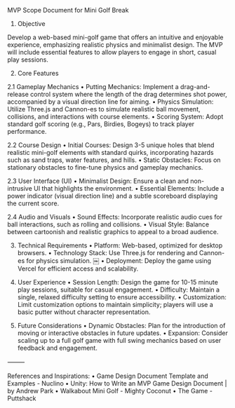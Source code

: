 MVP Scope Document for Mini Golf Break

1. Objective

Develop a web-based mini-golf game that offers an intuitive and enjoyable experience, emphasizing realistic physics and minimalist design. The MVP will include essential features to allow players to engage in short, casual play sessions.

2. Core Features

2.1 Gameplay Mechanics
	•	Putting Mechanics: Implement a drag-and-release control system where the length of the drag determines shot power, accompanied by a visual direction line for aiming.
	•	Physics Simulation: Utilize Three.js and Cannon-es to simulate realistic ball movement, collisions, and interactions with course elements.
	•	Scoring System: Adopt standard golf scoring (e.g., Pars, Birdies, Bogeys) to track player performance.

2.2 Course Design
	•	Initial Courses: Design 3-5 unique holes that blend realistic mini-golf elements with standard quirks, incorporating hazards such as sand traps, water features, and hills.
	•	Static Obstacles: Focus on stationary obstacles to fine-tune physics and gameplay mechanics.

2.3 User Interface (UI)
	•	Minimalist Design: Ensure a clean and non-intrusive UI that highlights the environment.
	•	Essential Elements: Include a power indicator (visual direction line) and a subtle scoreboard displaying the current score.

2.4 Audio and Visuals
	•	Sound Effects: Incorporate realistic audio cues for ball interactions, such as rolling and collisions.
	•	Visual Style: Balance between cartoonish and realistic graphics to appeal to a broad audience.

3. Technical Requirements
	•	Platform: Web-based, optimized for desktop browsers.
	•	Technology Stack: Use Three.js for rendering and Cannon-es for physics simulation. ￼
	•	Deployment: Deploy the game using Vercel for efficient access and scalability.

4. User Experience
	•	Session Length: Design the game for 10-15 minute play sessions, suitable for casual engagement.
	•	Difficulty: Maintain a single, relaxed difficulty setting to ensure accessibility.
	•	Customization: Limit customization options to maintain simplicity; players will use a basic putter without character representation.

5. Future Considerations
	•	Dynamic Obstacles: Plan for the introduction of moving or interactive obstacles in future updates.
	•	Expansion: Consider scaling up to a full golf game with full swing mechanics based on user feedback and engagement.

⸻

References and Inspirations:
	•	Game Design Document Template and Examples - Nuclino
	•	Unity: How to Write an MVP Game Design Document | by Andrew Park
	•	Walkabout Mini Golf - Mighty Coconut
	•	The Game - Puttshack
